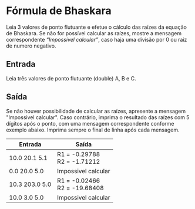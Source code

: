# Fórmula de Bhaskara

Leia 3 valores de ponto flutuante e efetue o cálculo das raízes da equação de Bhaskara. Se não for possível calcular as raízes, mostre a mensagem correspondente *“Impossivel calcular”*, caso haja uma divisão por 0 ou raiz de numero negativo.

## Entrada

Leia três valores de ponto flutuante (double) A, B e C.

## Saída

Se não houver possibilidade de calcular as raízes, apresente a mensagem "Impossivel calcular". Caso contrário, imprima o resultado das raízes com 5 dígitos após o ponto, com uma mensagem correspondente conforme exemplo abaixo. Imprima sempre o final de linha após cada mensagem.

| Entrada        | Saída                             |
| -------------- | --------------------------------- |
| 10.0 20.1 5.1  | R1 = -0.29788<br />R2 = -1.71212  |
| 0.0 20.0 5.0   | Impossivel calcular               |
| 10.3 203.0 5.0 | R1 = -0.02466<br />R2 = -19.68408 |
| 10.0 3.0 5.0   | Impossivel calcular               |

